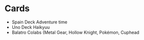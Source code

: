 ﻿# Cards

- Spain Deck Adventure time 
- Uno Deck Haikyuu
- Balatro Colabs (Metal Gear, Hollow Knight, Pokémon, Cuphead
